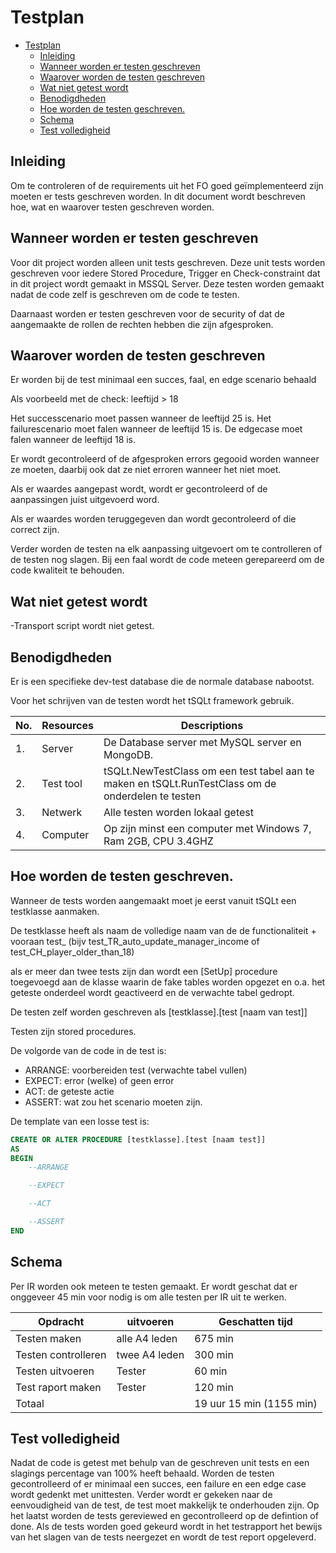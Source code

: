 # Testplan

- [Testplan](#testplan)
	- [Inleiding](#inleiding)
	- [Wanneer worden er testen geschreven](#wanneer-worden-er-testen-geschreven)
	- [Waarover worden de testen geschreven](#waarover-worden-de-testen-geschreven)
	- [Wat niet getest wordt](#wat-niet-getest-wordt)
	- [Benodigdheden](#benodigdheden)
	- [Hoe worden de testen geschreven.](#hoe-worden-de-testen-geschreven)
	- [Schema](#schema)
	- [Test volledigheid](#test-volledigheid)

## Inleiding
Om te controleren of de requirements uit het FO goed geïmplementeerd zijn moeten er tests geschreven worden.
In dit document wordt beschreven hoe, wat en waarover testen geschreven worden.

## Wanneer worden er testen geschreven

Voor dit project worden alleen unit tests geschreven.
Deze unit tests worden geschreven voor iedere Stored Procedure, Trigger en Check-constraint dat in dit project wordt gemaakt in MSSQL Server.
Deze testen worden gemaakt nadat de code zelf is geschreven om de code te testen.

Daarnaast worden er testen geschreven voor de security of dat de aangemaakte de rollen de rechten hebben die zijn afgesproken.

## Waarover worden de testen geschreven

Er worden bij de test minimaal een succes, faal, en edge scenario behaald

Als voorbeeld met de check: leeftijd > 18

Het successcenario moet passen wanneer de leeftijd 25 is.
Het failurescenario moet falen wanneer de leeftijd 15 is.
De edgecase moet falen wanneer de leeftijd 18 is.

Er wordt gecontroleerd of de afgesproken errors gegooid worden wanneer ze moeten, daarbij ook dat ze niet erroren wanneer het niet moet.

Als er waardes aangepast wordt, wordt er gecontroleerd of de aanpassingen juist uitgevoerd word.

Als er waardes worden teruggegeven dan wordt gecontroleerd of die correct zijn.

Verder worden de testen na elk aanpassing uitgevoert om te controlleren of de testen nog slagen. Bij een faal wordt de code meteen gerepareerd om de code kwaliteit te behouden.

## Wat niet getest wordt

-Transport script wordt niet getest.

## Benodigdheden

Er is een specifieke dev-test database die de normale database nabootst.

Voor het schrijven van de testen wordt het tSQLt framework gebruik.

|No.|Resources|Descriptions|
|--|--|--|
|1.|Server|De Database server met MySQL server en MongoDB.|
|2.|Test tool|tSQLt.NewTestClass om een test tabel aan te maken en tSQLt.RunTestClass om de onderdelen te testen|
|3.|Netwerk|Alle testen worden lokaal getest|
|4.|Computer|Op zijn minst een computer met Windows 7, Ram 2GB, CPU 3.4GHZ|

## Hoe worden de testen geschreven.

Wanneer de tests worden aangemaakt moet je eerst vanuit tSQLt een testklasse aanmaken. 

De testklasse heeft als naam de volledige naam van de  de functionaliteit + vooraan test_ (bijv test_TR_auto_update_manager_income of test_CH_player_older_than_18)

als er meer dan twee tests zijn dan wordt een \[SetUp\] procedure toegevoegd aan de klasse waarin de fake tables worden opgezet en o.a. het geteste onderdeel wordt geactiveerd en de verwachte tabel gedropt.

De testen zelf worden geschreven als \[testklasse\].\[test \[naam van test\]\]

Testen zijn stored procedures.

De volgorde van de code in de test is:
- ARRANGE: voorbereiden test (verwachte tabel vullen)
- EXPECT: error (welke) of geen error
- ACT: de geteste actie
- ASSERT: wat zou het scenario moeten zijn.

De template van een losse test is:

```SQL
CREATE OR ALTER PROCEDURE [testklasse].[test [naam test]]
AS
BEGIN
	--ARRANGE

	--EXPECT

	--ACT

	--ASSERT
END
```

## Schema
Per IR worden ook meteen te testen gemaakt. Er wordt geschat dat er onggeveer 45 min voor nodig is om alle testen per IR uit te werken.

|Opdracht|uitvoeren|Geschatten tijd|
|-------|----|-----------|
|Testen maken|alle A4 leden|675 min|
|Testen controlleren|twee A4 leden|300 min|
|Testen uitvoeren|Tester|60 min|
|Test raport maken|Tester|120 min|
|Totaal||19 uur 15 min (1155 min)|

## Test volledigheid

Nadat de code is getest met behulp van de geschreven unit tests en een slagings percentage van 100% heeft behaald. Worden de testen gecontrolleerd of er minimaal een succes, een failure en een edge case wordt gedenkt met unittesten. Verder wordt er gekeken naar de eenvoudigheid van de test, de test moet makkelijk te onderhouden zijn. 
Op het laatst worden de tests gereviewed en gecontrolleerd op de defintion of done. Als de tests worden goed gekeurd wordt in het testrapport het bewijs van het slagen van de tests neergezet en wordt de test report opgeleverd. 